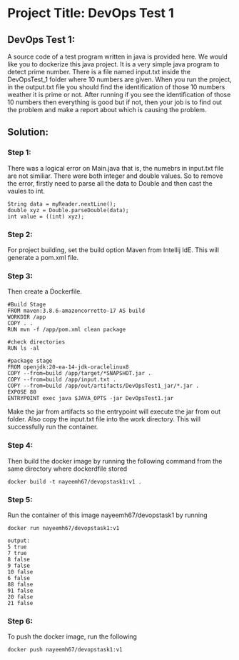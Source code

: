# Project Title: DevOps Test 1

## DevOps Test 1: 
A source code of a test program written in java is provided here. We would like you to dockerize this java project. It is a very simple java program to detect prime number. There is a file named input.txt inside the DevOpsTest_1 folder where 10 numbers are given. When you run the project, in the output.txt file you should find the identification of those 10 numbers weather it is prime or not. After running if you see the identification of those 10 numbers then everything is good but if not, then your job is to find out the problem and make a report about which is causing the problem. 

## Solution:

### Step 1:
There was a logical error on Main.java that is, the numebrs in input.txt file are not similiar. There were both integer and double values. So to remove the error, firstly need to parse all the data to Double and then cast the vaules to int. 

```
String data = myReader.nextLine();
double xyz = Double.parseDouble(data);
int value = ((int) xyz);
```

### Step 2: 
For project building, set the build option Maven from Intellij IdE. This will generate a pom.xml file.

### Step 3: 
Then create a Dockerfile. 

```
#Build Stage
FROM maven:3.8.6-amazoncorretto-17 AS build
WORKDIR /app
COPY . .
RUN mvn -f /app/pom.xml clean package

#check directories
RUN ls -al

#package stage
FROM openjdk:20-ea-14-jdk-oraclelinux8
COPY --from=build /app/target/*SNAPSHOT.jar .
COPY --from=build /app/input.txt .
COPY --from=build /app/out/artifacts/DevOpsTest1_jar/*.jar .
EXPOSE 80
ENTRYPOINT exec java $JAVA_OPTS -jar DevOpsTest1.jar
```

Make the jar from artifacts so the entrypoint will execute the jar from out folder. Also copy the input.txt file into the work directory. This will successfully run the container.

### Step 4:
Then build the docker image by running the following command from the same directory where dockerdfile stored
```
docker build -t nayeemh67/devopstask1:v1 .
```

### Step 5:
Run the container of this image nayeemh67/devopstask1 by running
```
docker run nayeemh67/devopstask1:v1

output:
5 true
7 true
8 false
9 false
10 false
6 false
88 false
91 false
20 false
21 false
```
### Step 6:
To push the docker image, run the following
```
docker push nayeemh67/devopstask1:v1
```